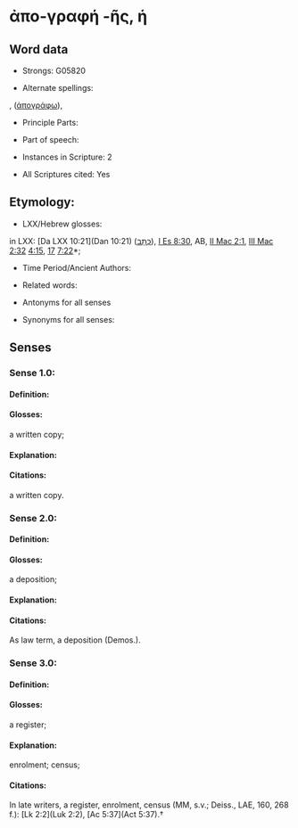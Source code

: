 # ἀπο-γραφή -ῆς, ἡ

<!-- Status: S2=NeedsEdits -->
<!-- Lexica used for edits:   -->

## Word data

* Strongs: G05820

* Alternate spellings:

,  ([ἀπογράφω]()),

* Principle Parts: 


* Part of speech: 


* Instances in Scripture: 2

* All Scriptures cited: Yes

## Etymology: 


* LXX/Hebrew glosses: 

in LXX: [Da LXX 10:21](Dan 10:21) ([כְּתָב](//en-uhl/H3791)), [I Es 8:30](1Esd.8.30), AB, [II Mac 2:1](2Macc.2.1), [III Mac 2:32](3Macc.2.32) [4:15](3Macc.4.15), [17](3Macc.4.17) [7:22](3Macc.7.22)*;

* Time Period/Ancient Authors: 


* Related words: 

* Antonyms for all senses

* Synonyms for all senses: 


## Senses 


### Sense  1.0: 

#### Definition: 

#### Glosses: 

a written copy; 

#### Explanation: 


#### Citations: 

a written copy.

### Sense  2.0: 

#### Definition: 

#### Glosses: 

a deposition; 

#### Explanation: 


#### Citations: 

As law term, a deposition (Demos.).

### Sense  3.0: 

#### Definition: 

#### Glosses: 

a register; 

#### Explanation: 

enrolment; 
census; 

#### Citations: 

In late writers, a register, enrolment, census (MM, s.v.; Deiss., LAE, 160, 268 f.): [Lk 2:2](Luk 2:2), [Ac 5:37](Act 5:37).†
